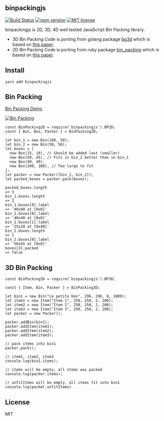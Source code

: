 ## binpackingjs

[![Build Status](https://api.travis-ci.org/olragon/binpackingjs.svg?branch=master)](https://travis-ci.org/olragon/binpackingjs)
[![npm version](http://img.shields.io/npm/v/binpackingjs.svg?style=flat)](https://npmjs.org/package/binpackingjs "View this project on npm")
[![MIT license](http://img.shields.io/badge/license-MIT-brightgreen.svg)](http://opensource.org/licenses/MIT)

binpackingjs is 2D, 3D, 4D well tested JavaScript Bin Packing library.

- 3D Bin Packing Code is porting from golang package [bp3d](https://github.com/gedex/bp3d) which is based on [this paper](https://www.researchgate.net/publication/228974015_Optimizing_Three-Dimensional_Bin_Packing_Through_Simulation).
- 2D Bin Packing Code is porting from ruby package [bin_packing](https://github.com/mak-it/bin_packing) which is based on [this paper](http://clb.demon.fi/files/RectangleBinPack.pdf).

## Install

`yarn add binpackingjs`

## Bin Packing

[Bin Packing Demo](https://codesandbox.io/s/XVJnv7Yg)

[![Bin Packing](/screenshot.png)](https://codesandbox.io/s/XVJnv7Yg)

```
const BinPacking2D = require('binpackingjs').BP2D;
const { Bin, Box, Packer } = BinPacking2D;

let bin_1 = new Bin(100, 50);
let bin_2 = new Bin(50, 50);
let boxes = [
  new Box(15, 10), // Should be added last (smaller)
  new Box(50, 45), // Fits in bin_2 better than in bin_1
  new Box(40, 40),
  new Box(200, 200), // Too large to fit
];
let packer = new Packer([bin_1, bin_2]);
let packed_boxes = packer.pack(boxes);

packed_boxes.length
=> 3
bin_1.boxes.length
=> 2
bin_1.boxes[0].label
=> '40x40 at [0x0]'
bin_1.boxes[0].label
=> '40x40 at [0x0]'
bin_1.boxes[1].label
=> '15x10 at [0x40]'
bin_2.boxes.length
=> 1
bin_2.boxes[0].label
=> '50x45 at [0x0]'
boxes[3].packed
=> false
```

## 3D Bin Packing

```
const BinPacking3D = require('binpackingjs').BP3D;

const { Item, Bin, Packer } = BinPacking3D;

let bin1 = new Bin("Le petite box", 296, 296, 8, 1000);
let item1 = new Item("Item 1", 250, 250, 2, 200);
let item2 = new Item("Item 2", 250, 250, 2, 200);
let item3 = new Item("Item 3", 250, 250, 2, 200);
let packer = new Packer();

packer.addBin(bin1);
packer.addItem(item1);
packer.addItem(item2);
packer.addItem(item3);

// pack items into bin1
packer.pack();

// item1, item2, item3
console.log(bin1.items);

// items will be empty, all items was packed
console.log(packer.items);

// unfitItems will be empty, all items fit into bin1
console.log(packer.unfitItems)
```

## License

MIT
